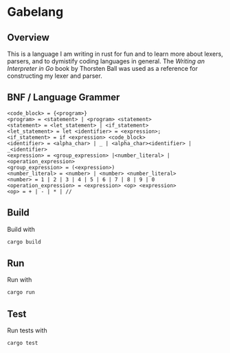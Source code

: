 # Gabelang

## Overview

This is a language I am writing in rust for fun and to learn more about lexers, parsers, and to dymistify coding languages in general.
The *Writing an Interpreter in Go* book by Thorsten Ball was used as a reference for constructing my lexer and parser.

## BNF / Language Grammer

```bnf
<code_block> = {<program>}
<program> = <statement> | <program> <statement>
<statement> = <let_statement> | <if_statement>
<let_statement> = let <identifier> = <expression>;
<if_statement> = if <expression> <code_block>
<identifier> = <alpha_char> | _ | <alpha_char><identifier> | _<identifier>
<expression> = <group_expression> |<number_literal> | <operation_expression>
<group_expression> = (<expression>)
<number_literal> = <number> | <number> <number_literal>
<number> = 1 | 2 | 3 | 4 | 5 | 6 | 7 | 8 | 9 | 0
<operation_expression> = <expression> <op> <expression>
<op> = + | - | * | //
```

## Build

Build with
```sh
cargo build
```

## Run

Run with
```sh
cargo run
```

## Test

Run tests with
```sh
cargo test
```

